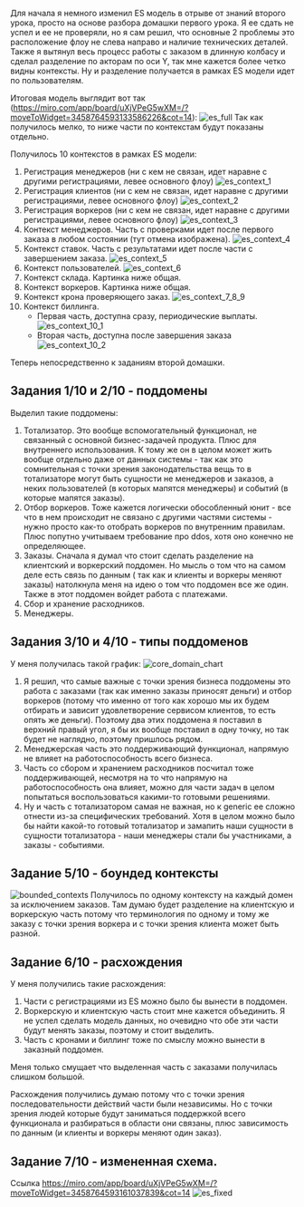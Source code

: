 Для начала я немного изменил ES модель в отрыве от знаний второго урока, просто на основе разбора домашки первого урока. Я ее сдать не успел и ее не
проверяли, но я сам решил, что основные 2 проблемы это расположение флоу не слева направо и наличие технических деталей.
Также я вытянул весь процесс работы с заказом в длинную колбасу и сделал разделение по акторам по оси Y, так мне кажется более четко видны контексты.
Ну и разделение получается в рамках ES модели идет по пользователям.

Итоговая модель выглядит вот так (https://miro.com/app/board/uXjVPeG5wXM=/?moveToWidget=3458764593133586226&cot=14):
![es_full](es_full.png)
Так как получилось мелко, то ниже части по контекстам будут показаны отдельно.

Получилось 10 контекстов в рамках ES модели:
1. Регистрация менеджеров (ни с кем не связан, идет наравне с другими регистрациями, левее основного флоу)
![es_context_1](es_context_1.png)
2. Регистрация клиентов (ни с кем не связан, идет наравне с другими регистрациями, левее основного флоу)
![es_context_2](es_context_2.png)
3. Регистрация воркеров (ни с кем не связан, идет наравне с другими регистрациями, левее основного флоу)
![es_context_3](es_context_3.png)
4. Контекст менеджеров. Часть с проверками идет после первого заказа в любом состоянии (тут отмена изображена).
![es_context_4](es_context_4.png)
5. Контекст ставок. Часть с результатами идет после части с завершением заказа.
![es_context_5](es_context_5.png)
6. Контекст пользователей.
![es_context_6](es_context_6.png)
7. Контекст склада. Картинка ниже общая.
8. Контекст воркеров. Картинка ниже общая.
9. Контекст крона проверяющего заказ.
![es_context_7_8_9](es_context_7_8_9.png)
10. Контекст биллинга.
    * Первая часть, доступна сразу, периодические выплаты.
    ![es_context_10_1](es_context_10_1.png)
    * Вторая часть, доступна после завершения заказа
    ![es_context_10_2](es_context_10_2.png)


Теперь непосредственно к заданиям второй домашки.
## Задания 1/10 и 2/10 - поддомены
Выделил такие поддомены:
1. Тотализатор. Это вообще вспомогательный функционал, не связанный с основной бизнес-задачей продукта. Плюс для внутреннего 
использования. К тому же он в целом может жить вообще отдельно даже от данных системы - так как это сомнительная с точки зрения законодательства вещь
то в тотализаторе могут быть сущности не менеджеров и заказов, а неких пользователей (в которых мапятся менеджеры) и событий (в которые мапятся
заказы).
2. Отбор воркеров. Тоже кажется логически обособленный юнит - все что в нем происходит не связано с другими частями системы - нужно
просто как-то отобрать воркеров по внутренним правилам. Плюс попутно учитываем требование про ddos, хотя оно конечно не определяющее.
3. Заказы. Сначала я думал что стоит сделать разделение на клиентский и воркерский поддомен. Но мысль о том что на самом деле есть связь по данным (
так как и клиенты и воркеры меняют заказы) натолкнула меня на идею о том что поддомен все же один. Также в этот поддомен войдет работа с платежами.
4. Сбор и хранение расходников.
5. Менеджеры.

## Задания 3/10 и 4/10 - типы поддоменов
У меня получилась такой график:
![core_domain_chart](core_domain_chart.png)
1. Я решил, что самые важные с точки зрения бизнеса поддомены это работа с заказами (так как именно заказы приносят деньги) и отбор воркеров
(потому что именно от того как хорошо мы их будем отбирать и зависит удовлетворение сервисом клиентов, то есть опять же деньги).
Поэтому два этих поддомена я поставил в верхний правый угол, я бы их вообще поставил в одну точку, но так будет не наглядно, поэтому пришлось рядом.
2. Менеджерская часть это поддерживающий функционал, напрямую не влияет на работоспособность всего бизнеса.
3. Часть со сбором и хранением расходников посчитал тоже поддерживающей, несмотря на то что напрямую на работоспособность она влияет, можно для части
задач в целом попытаться воспользоваться какими-то готовыми решениями.
4. Ну и часть с тотализатором самая не важная, но к generic ее сложно отнести из-за специфических требований. Хотя в целом можно было бы найти 
какой-то готовый тотализатор и замапить наши сущности в сущности тотализатора - наши менеджеры стали бы участниками, а заказы - событиями.

## Задание 5/10 - боундед контексты
![bounded_contexts](bounded_contexts.png)
Получилось по одному контексту на каждый домен за исключением заказов. Там думаю будет разделение на клиентскую и воркерскую часть потому что 
терминология по одному и тому же заказу с точки зрения воркера и с точки зрения клиента может быть разной.

## Задание 6/10 - расхождения
У меня получились такие расхождения:
1. Части с регистрациями из ES можно было бы вынести в поддомен.
2. Воркерскую и клиентскую часть стоит мне кажется объединить. Я не успел сделать модель данных, но очевидно что обе эти части будут менять заказы,
поэтому и стоит выделить.
3. Часть с кронами и биллинг тоже по смыслу можно вынести в заказный поддомен.

Меня только смущает что выделенная часть с заказами получилась слишком большой.

Расхождения получились думаю потому что с точки зрения последовательности действий части были независимы. Но с точки зрения людей которые будут 
заниматься поддержкой всего функционала и разбираться в области они связаны, плюс зависимость по данным (и клиенты и воркеры меняют один заказ).

## Задание 7/10 - измененная схема.
Ссылка https://miro.com/app/board/uXjVPeG5wXM=/?moveToWidget=3458764593161037839&cot=14
![es_fixed](es_fixed.png)

